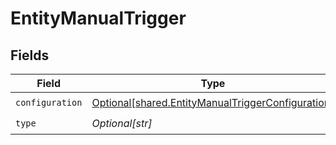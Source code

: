 # EntityManualTrigger


## Fields

| Field                                                                                                            | Type                                                                                                             | Required                                                                                                         | Description                                                                                                      |
| ---------------------------------------------------------------------------------------------------------------- | ---------------------------------------------------------------------------------------------------------------- | ---------------------------------------------------------------------------------------------------------------- | ---------------------------------------------------------------------------------------------------------------- |
| `configuration`                                                                                                  | [Optional[shared.EntityManualTriggerConfiguration]](undefined/models/shared/entitymanualtriggerconfiguration.md) | :heavy_check_mark:                                                                                               | N/A                                                                                                              |
| `type`                                                                                                           | *Optional[str]*                                                                                                  | :heavy_check_mark:                                                                                               | N/A                                                                                                              |